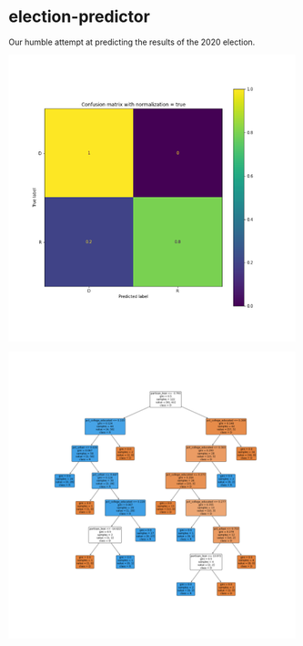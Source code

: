 # election-predictor
Our humble attempt at predicting the results of the 2020 election.

![Confusion Matrix](images/confusion-normalize-true.png)

![Decision Tree](images/tree.png)